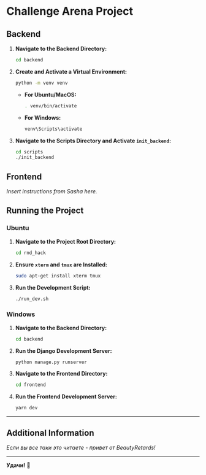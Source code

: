 # Challenge Arena Project

## Backend

1. **Navigate to the Backend Directory:**
   ```sh
   cd backend
   ```

2. **Create and Activate a Virtual Environment:**
   ```sh
   python -m venv venv
   ```

   - **For Ubuntu/MacOS:**
     ```sh
     . venv/bin/activate
     ```

   - **For Windows:**
     ```sh
     venv\Scripts\activate
     ```

3. **Navigate to the Scripts Directory and Activate `init_backend`:**
   ```sh
   cd scripts
   ./init_backend
   ```

## Frontend

*Insert instructions from Sasha here.*

## Running the Project

### Ubuntu

1. **Navigate to the Project Root Directory:**
   ```sh
   cd rnd_hack
   ```

2. **Ensure `xterm` and `tmux` are Installed:**
   ```sh
   sudo apt-get install xterm tmux
   ```

3. **Run the Development Script:**
   ```sh
   ./run_dev.sh
   ```

### Windows

1. **Navigate to the Backend Directory:**
   ```sh
   cd backend
   ```

2. **Run the Django Development Server:**
   ```sh
   python manage.py runserver
   ```

3. **Navigate to the Frontend Directory:**
   ```sh
   cd frontend
   ```

4. **Run the Frontend Development Server:**
   ```sh
   yarn dev
   ```

---

## Additional Information

*Если вы все таки это читаете - привет от BeautyRetards!*

---

**Удачи!** 🚀